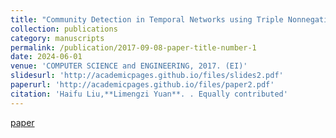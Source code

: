 ```yaml
---
title: "Community Detection in Temporal Networks using Triple Nonnegative Matrix Factorization. 2017 International Conference on Mathematics, Modelling and Simulation Technologies and Applications. "
collection: publications
category: manuscripts
permalink: /publication/2017-09-08-paper-title-number-1
date: 2024-06-01
venue: 'COMPUTER SCIENCE and ENGINEERING, 2017. (EI)'
slidesurl: 'http://academicpages.github.io/files/slides2.pdf'
paperurl: 'http://academicpages.github.io/files/paper2.pdf'
citation: 'Haifu Liu,**Limengzi Yuan**. . Equally contributed'
---
```


[paper](https://www.baidu.com)
